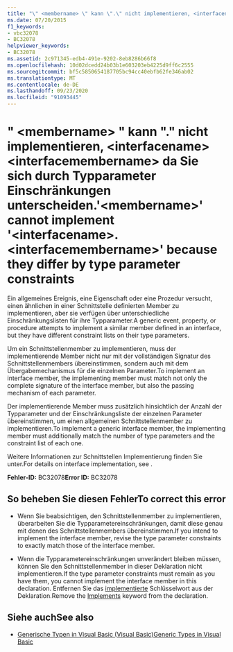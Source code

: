 ```yaml
---
title: "\" <membername> \" kann \".\" nicht implementieren, <interfacename> <interfacemembername> da Sie sich durch Typparameter Einschränkungen unterscheiden."
ms.date: 07/20/2015
f1_keywords:
- vbc32078
- BC32078
helpviewer_keywords:
- BC32078
ms.assetid: 2c971345-edb4-491e-9202-8eb8286b66f8
ms.openlocfilehash: 10d02dcedd24b03b1e603203eb4225d9ff6c2555
ms.sourcegitcommit: bf5c5850654187705bc94cc40ebfb62fe346ab02
ms.translationtype: MT
ms.contentlocale: de-DE
ms.lasthandoff: 09/23/2020
ms.locfileid: "91093445"
---
```

# <a name="membername-cannot-implement-interfacenameinterfacemembername-because-they-differ-by-type-parameter-constraints"></a><span data-ttu-id="62ded-102">" \<membername> " kann "." nicht implementieren, \<interfacename> \<interfacemembername> da Sie sich durch Typparameter Einschränkungen unterscheiden.</span><span class="sxs-lookup"><span data-stu-id="62ded-102">'\<membername>' cannot implement '\<interfacename>.\<interfacemembername>' because they differ by type parameter constraints</span></span>

<span data-ttu-id="62ded-103">Ein allgemeines Ereignis, eine Eigenschaft oder eine Prozedur versucht, einen ähnlichen in einer Schnittstelle definierten Member zu implementieren, aber sie verfügen über unterschiedliche Einschränkungslisten für ihre Typparameter.</span><span class="sxs-lookup"><span data-stu-id="62ded-103">A generic event, property, or procedure attempts to implement a similar member defined in an interface, but they have different constraint lists on their type parameters.</span></span>  
  
 <span data-ttu-id="62ded-104">Um ein Schnittstellenmember zu implementieren, muss der implementierende Member nicht nur mit der vollständigen Signatur des Schnittstellenmembers übereinstimmen, sondern auch mit dem Übergabemechanismus für die einzelnen Parameter.</span><span class="sxs-lookup"><span data-stu-id="62ded-104">To implement an interface member, the implementing member must match not only the complete signature of the interface member, but also the passing mechanism of each parameter.</span></span>  
  
 <span data-ttu-id="62ded-105">Der implementierende Member muss zusätzlich hinsichtlich der Anzahl der Typparameter und der Einschränkungsliste der einzelnen Parameter übereinstimmen, um einen allgemeinen Schnittstellenmember zu implementieren.</span><span class="sxs-lookup"><span data-stu-id="62ded-105">To implement a generic interface member, the implementing member must additionally match the number of type parameters and the constraint list of each one.</span></span>  
  
 <span data-ttu-id="62ded-106">Weitere Informationen zur Schnittstellen Implementierung finden Sie unter.</span><span class="sxs-lookup"><span data-stu-id="62ded-106">For details on interface implementation, see .</span></span>  
  
 <span data-ttu-id="62ded-107">**Fehler-ID:** BC32078</span><span class="sxs-lookup"><span data-stu-id="62ded-107">**Error ID:** BC32078</span></span>  
  
## <a name="to-correct-this-error"></a><span data-ttu-id="62ded-108">So beheben Sie diesen Fehler</span><span class="sxs-lookup"><span data-stu-id="62ded-108">To correct this error</span></span>  
  
- <span data-ttu-id="62ded-109">Wenn Sie beabsichtigen, den Schnittstellenmember zu implementieren, überarbeiten Sie die Typparametereinschränkungen, damit diese genau mit denen des Schnittstellenmembers übereinstimmen.</span><span class="sxs-lookup"><span data-stu-id="62ded-109">If you intend to implement the interface member, revise the type parameter constraints to exactly match those of the interface member.</span></span>  
  
- <span data-ttu-id="62ded-110">Wenn die Typparametereinschränkungen unverändert bleiben müssen, können Sie den Schnittstellenmember in dieser Deklaration nicht implementieren.</span><span class="sxs-lookup"><span data-stu-id="62ded-110">If the type parameter constraints must remain as you have them, you cannot implement the interface member in this declaration.</span></span> <span data-ttu-id="62ded-111">Entfernen Sie das [implementierte](../language-reference/statements/implements-clause.md) Schlüsselwort aus der Deklaration.</span><span class="sxs-lookup"><span data-stu-id="62ded-111">Remove the [Implements](../language-reference/statements/implements-clause.md) keyword from the declaration.</span></span>  
  
## <a name="see-also"></a><span data-ttu-id="62ded-112">Siehe auch</span><span class="sxs-lookup"><span data-stu-id="62ded-112">See also</span></span>

- [<span data-ttu-id="62ded-113">Generische Typen in Visual Basic (Visual Basic)</span><span class="sxs-lookup"><span data-stu-id="62ded-113">Generic Types in Visual Basic</span></span>](../programming-guide/language-features/data-types/generic-types.md)
